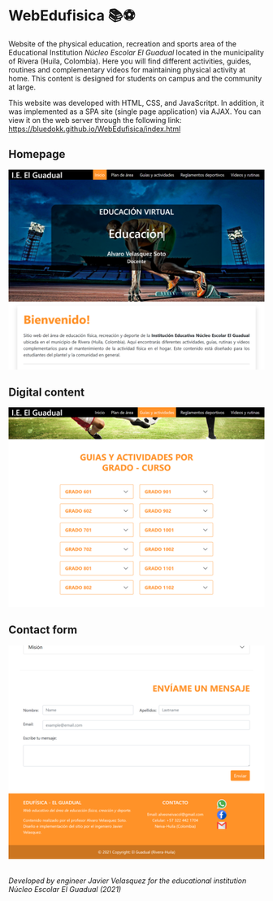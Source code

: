# WebEdufisica 📚⚽

<p>Website of the physical education, recreation and sports area of the Educational Institution <i>Núcleo Escolar El Guadual</i> located in the municipality of Rivera (Huila, Colombia). Here you will find different activities, guides, routines and complementary videos for maintaining physical activity at home. This content is designed for students on campus and the community at large.</p>

<p>This website was developed with HTML, CSS, and JavaScritpt. In addition, it was implemented as a SPA site (single page application) via AJAX. You can view it on the web server through the following link: <a href="https://bluedokk.github.io/WebEdufisica/index.html">https://bluedokk.github.io/WebEdufisica/index.html</a></p>

## Homepage
<img src="images/screenshot-index.png" alt="homepage"><br>
## Digital content
<img src="images/screenshot-guias.png" alt="homepage"><br>
## Contact form 
<img src="images/screenshot-form.png" alt="homepage"><br>
<br>
<p><i>Developed by engineer Javier Velasquez for the educational institution Núcleo Escolar El Guadual (2021)</i></p>